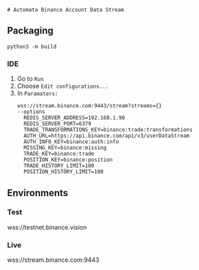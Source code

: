     # Automata Binance Account Data Stream

## Packaging
`python3 -m build`

### IDE
1. Go to `Run`
2. Choose `Edit configurations...`
3. In `Paramaters:` 
   ```
   wss://stream.binance.com:9443/stream?streams={} 
   --options 
     REDIS_SERVER_ADDRESS=192.168.1.90 
     REDIS_SERVER_PORT=6379 
     TRADE_TRANSFORMATIONS_KEY=binance:trade:transformations 
     AUTH_URL=https://api.binance.com/api/v3/userDataStream 
     AUTH_INFO_KEY=binance:auth:info 
     MISSING_KEY=binance:missing 
     TRADE_KEY=binance:trade 
     POSITION_KEY=binance:position 
     TRADE_HISTORY_LIMIT=100 
     POSITION_HISTORY_LIMIT=100 
   ```

## Environments

### Test
wss://testnet.binance.vision

### Live
wss://stream.binance.com:9443
